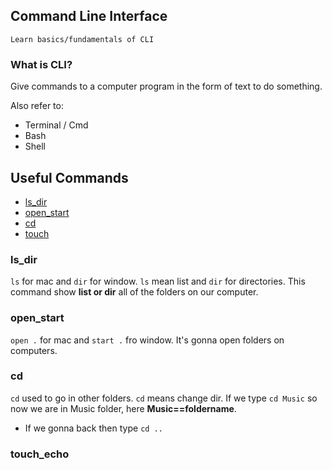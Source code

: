 ## Command Line Interface

    Learn basics/fundamentals of CLI
    
### What is CLI?

Give commands to a computer program in the form of text to do something.

Also refer to: 

* Terminal / Cmd 
* Bash 
* Shell

## Useful Commands

* [ls_dir](#ls_dir)
* [open_start](#open_start)
* [cd](#cd)
* [touch](#touch_echo)

### ls_dir 

`ls` for mac and `dir` for window. `ls` mean list and `dir` for directories. This command show **list or dir** all of the folders on our computer.

### open_start

`open .` for mac and `start .` fro window. It's gonna open folders on computers.

### cd
`cd` used to go in other folders. `cd` means change dir. If we type `cd Music` so now we are in Music folder, here **Music==foldername**.
* If we gonna back then type `cd ..`

### touch_echo






